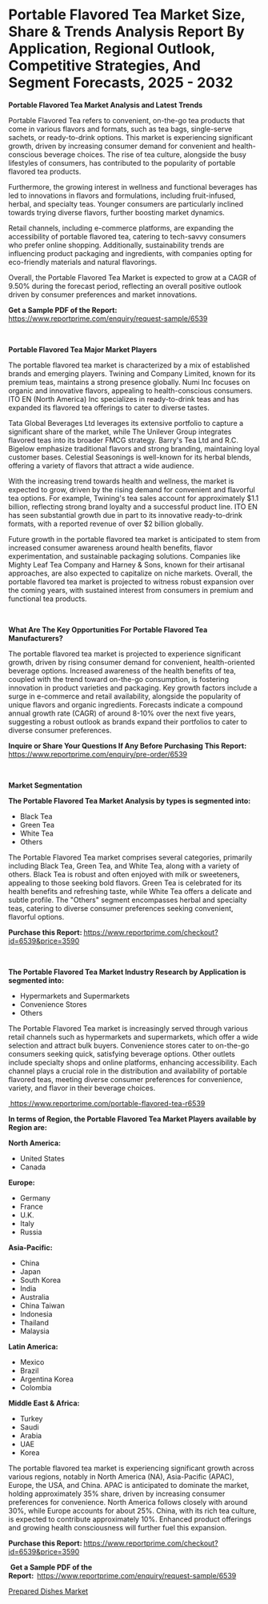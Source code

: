 <p><h1>Portable Flavored Tea Market Size, Share & Trends Analysis Report By Application, Regional Outlook, Competitive Strategies, And Segment Forecasts, 2025 - 2032</h1></p><p><strong>Portable Flavored Tea Market Analysis and Latest Trends</strong></p>
<p><p>Portable Flavored Tea refers to convenient, on-the-go tea products that come in various flavors and formats, such as tea bags, single-serve sachets, or ready-to-drink options. This market is experiencing significant growth, driven by increasing consumer demand for convenient and health-conscious beverage choices. The rise of tea culture, alongside the busy lifestyles of consumers, has contributed to the popularity of portable flavored tea products. </p><p>Furthermore, the growing interest in wellness and functional beverages has led to innovations in flavors and formulations, including fruit-infused, herbal, and specialty teas. Younger consumers are particularly inclined towards trying diverse flavors, further boosting market dynamics. </p><p>Retail channels, including e-commerce platforms, are expanding the accessibility of portable flavored tea, catering to tech-savvy consumers who prefer online shopping. Additionally, sustainability trends are influencing product packaging and ingredients, with companies opting for eco-friendly materials and natural flavorings.</p><p>Overall, the Portable Flavored Tea Market is expected to grow at a CAGR of 9.50% during the forecast period, reflecting an overall positive outlook driven by consumer preferences and market innovations.</p></p>
<p><strong>Get a Sample PDF of the Report:&nbsp;</strong> <a href="https://www.reportprime.com/enquiry/request-sample/6539?utm_campaign=3000&utm_medium=2&utm_source=Github&utm_content=ia&utm_term=19032025&utm_id=portable-flavored-tea">https://www.reportprime.com/enquiry/request-sample/6539</a></p>
<p>&nbsp;</p>
<p><strong>Portable Flavored Tea Major Market Players</strong></p>
<p><p>The portable flavored tea market is characterized by a mix of established brands and emerging players. Twining and Company Limited, known for its premium teas, maintains a strong presence globally. Numi Inc focuses on organic and innovative flavors, appealing to health-conscious consumers. ITO EN (North America) Inc specializes in ready-to-drink teas and has expanded its flavored tea offerings to cater to diverse tastes.</p><p>Tata Global Beverages Ltd leverages its extensive portfolio to capture a significant share of the market, while The Unilever Group integrates flavored teas into its broader FMCG strategy. Barry's Tea Ltd and R.C. Bigelow emphasize traditional flavors and strong branding, maintaining loyal customer bases. Celestial Seasonings is well-known for its herbal blends, offering a variety of flavors that attract a wide audience.</p><p>With the increasing trend towards health and wellness, the market is expected to grow, driven by the rising demand for convenient and flavorful tea options. For example, Twining's tea sales account for approximately $1.1 billion, reflecting strong brand loyalty and a successful product line. ITO EN has seen substantial growth due in part to its innovative ready-to-drink formats, with a reported revenue of over $2 billion globally.</p><p>Future growth in the portable flavored tea market is anticipated to stem from increased consumer awareness around health benefits, flavor experimentation, and sustainable packaging solutions. Companies like Mighty Leaf Tea Company and Harney & Sons, known for their artisanal approaches, are also expected to capitalize on niche markets. Overall, the portable flavored tea market is projected to witness robust expansion over the coming years, with sustained interest from consumers in premium and functional tea products.</p></p>
<p>&nbsp;</p>
<p><strong>What Are The Key Opportunities For Portable Flavored Tea Manufacturers?</strong></p>
<p><p>The portable flavored tea market is projected to experience significant growth, driven by rising consumer demand for convenient, health-oriented beverage options. Increased awareness of the health benefits of tea, coupled with the trend toward on-the-go consumption, is fostering innovation in product varieties and packaging. Key growth factors include a surge in e-commerce and retail availability, alongside the popularity of unique flavors and organic ingredients. Forecasts indicate a compound annual growth rate (CAGR) of around 8-10% over the next five years, suggesting a robust outlook as brands expand their portfolios to cater to diverse consumer preferences.</p></p>
<p><strong>Inquire or Share Your Questions If Any Before Purchasing This Report:</strong> <a href="https://www.reportprime.com/enquiry/pre-order/6539?utm_campaign=3000&utm_medium=2&utm_source=Github&utm_content=ia&utm_term=19032025&utm_id=portable-flavored-tea">https://www.reportprime.com/enquiry/pre-order/6539</a></p>
<p>&nbsp;</p>
<p><strong>Market Segmentation</strong></p>
<p><strong>The Portable Flavored Tea Market Analysis by types is segmented into:</strong></p>
<p><ul><li>Black Tea</li><li>Green Tea</li><li>White Tea</li><li>Others</li></ul></p>
<p><p>The Portable Flavored Tea market comprises several categories, primarily including Black Tea, Green Tea, and White Tea, along with a variety of others. Black Tea is robust and often enjoyed with milk or sweeteners, appealing to those seeking bold flavors. Green Tea is celebrated for its health benefits and refreshing taste, while White Tea offers a delicate and subtle profile. The "Others" segment encompasses herbal and specialty teas, catering to diverse consumer preferences seeking convenient, flavorful options.</p></p>
<p><strong>Purchase this Report:&nbsp;</strong><a href="https://www.reportprime.com/checkout?id=6539&price=3590&utm_campaign=3000&utm_medium=2&utm_source=Github&utm_content=ia&utm_term=19032025&utm_id=portable-flavored-tea">https://www.reportprime.com/checkout?id=6539&price=3590</a></p>
<p>&nbsp;</p>
<p><strong>The Portable Flavored Tea Market Industry Research by Application is segmented into:</strong></p>
<p><ul><li>Hypermarkets and Supermarkets</li><li>Convenience Stores</li><li>Others</li></ul></p>
<p><p>The Portable Flavored Tea market is increasingly served through various retail channels such as hypermarkets and supermarkets, which offer a wide selection and attract bulk buyers. Convenience stores cater to on-the-go consumers seeking quick, satisfying beverage options. Other outlets include specialty shops and online platforms, enhancing accessibility. Each channel plays a crucial role in the distribution and availability of portable flavored teas, meeting diverse consumer preferences for convenience, variety, and flavor in their beverage choices.</p></p>
<p><a href="https://www.reportprime.com/portable-flavored-tea-r6539?utm_campaign=3000&utm_medium=2&utm_source=Github&utm_content=ia&utm_term=19032025&utm_id=portable-flavored-tea">&nbsp;https://www.reportprime.com/portable-flavored-tea-r6539</a></p>
<p><strong>In terms of Region, the Portable Flavored Tea Market Players available by Region are:</strong></p>
<p>
    <p> <strong> North America: </strong>
        <ul>
            <li>United States</li>
            <li>Canada</li>
        </ul>
        </p> 
    <p> <strong> Europe: </strong>
        <ul>
            <li>Germany</li>
            <li>France</li>
            <li>U.K.</li>
            <li>Italy</li>
            <li>Russia</li>
        </ul>
        </p> 
    <p> <strong> Asia-Pacific: </strong>
        <ul>
            <li>China</li>
            <li>Japan</li>
            <li>South Korea</li>
            <li>India</li>
            <li>Australia</li>
            <li>China Taiwan</li>
            <li>Indonesia</li>
            <li>Thailand</li>
            <li>Malaysia</li>
        </ul>
        </p> 
    <p> <strong> Latin America: </strong>
        <ul>
            <li>Mexico</li>
            <li>Brazil</li>
            <li>Argentina Korea</li>
            <li>Colombia</li>
        </ul>
        </p> 
    <p> <strong> Middle East & Africa: </strong>
        <ul>
            <li>Turkey</li>
            <li>Saudi</li>
            <li>Arabia</li>
            <li>UAE</li>
            <li>Korea</li>
        </ul>
    </p>
    </p>
<p><p>The portable flavored tea market is experiencing significant growth across various regions, notably in North America (NA), Asia-Pacific (APAC), Europe, the USA, and China. APAC is anticipated to dominate the market, holding approximately 35% share, driven by increasing consumer preferences for convenience. North America follows closely with around 30%, while Europe accounts for about 25%. China, with its rich tea culture, is expected to contribute approximately 10%. Enhanced product offerings and growing health consciousness will further fuel this expansion.</p></p>
<p><strong>Purchase this Report: </strong><a href="https://www.reportprime.com/checkout?id=6539&price=3590&utm_campaign=3000&utm_medium=2&utm_source=Github&utm_content=ia&utm_term=19032025&utm_id=portable-flavored-tea">https://www.reportprime.com/checkout?id=6539&price=3590</a></p>
<p>&nbsp;<strong>Get a Sample PDF of the Report:&nbsp;&nbsp;</strong><a href="https://www.reportprime.com/enquiry/request-sample/6539?utm_campaign=3000&utm_medium=2&utm_source=Github&utm_content=ia&utm_term=19032025&utm_id=portable-flavored-tea">https://www.reportprime.com/enquiry/request-sample/6539</a></p>
<p><strong></strong></p>
<p><p><a href="https://github.com/kocssequen/Market-Research-Report-List-1/blob/main/prepared-dishes-market.md?utm_campaign=3000&utm_medium=2&utm_source=Github&utm_content=ia&utm_term=19032025&utm_id=portable-flavored-tea">Prepared Dishes Market</a></p></p>